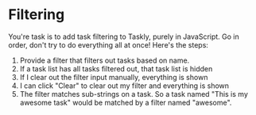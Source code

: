 # Filtering

You're task is to add task filtering to Taskly, purely in JavaScript. Go in
order, don't try to do everything all at once! Here's the steps:

1. Provide a filter that filters out tasks based on name.
1. If a task list has all tasks filtered out, that task list is hidden
1. If I clear out the filter input manually, everything is shown
1. I can click "Clear" to clear out my filter and everything is shown
1. The filter matches sub-strings on a task. So a task named "This is my awesome
   task" would be matched by a filter named "awesome".
